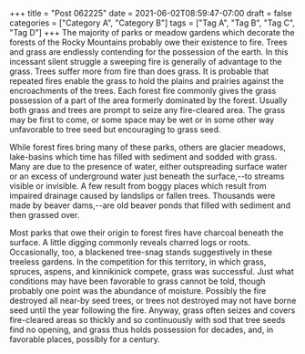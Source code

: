 +++
title = "Post 062225"
date = 2021-06-02T08:59:47-07:00
draft = false
categories = ["Category A", "Category B"]
tags = ["Tag A", "Tag B", "Tag C", "Tag D"]
+++
The majority of parks or meadow gardens which decorate the forests of the Rocky Mountains probably owe their existence to fire. Trees and grass are endlessly contending for the possession of the earth. In this incessant silent struggle a sweeping fire is generally of advantage to the grass. Trees suffer more from fire than does grass. It is probable that repeated fires enable the grass to hold the plains and prairies against the encroachments of the trees. Each forest fire commonly gives the grass possession of a part of the area formerly dominated by the forest. Usually both grass and trees are prompt to seize any fire-cleared area. The grass may be first to come, or some space may be wet or in some other way unfavorable to tree seed but encouraging to grass seed.

While forest fires bring many of these parks, others are glacier meadows, lake-basins which time has filled with sediment and sodded with grass. Many are due to the presence of water, either outspreading surface water or an excess of underground water just beneath the surface,--to streams visible or invisible. A few result from boggy places which result from impaired drainage caused by landslips or fallen trees. Thousands were made by beaver dams,--are old beaver ponds that filled with sediment and then grassed over.

Most parks that owe their origin to forest fires have charcoal beneath the surface. A little digging commonly reveals charred logs or roots. Occasionally, too, a blackened tree-snag stands suggestively in these treeless gardens. In the competition for this territory, in which grass, spruces, aspens, and kinnikinick compete, grass was successful. Just what conditions may have been favorable to grass cannot be told, though probably one point was the abundance of moisture. Possibly the fire destroyed all near-by seed trees, or trees not destroyed may not have borne seed until the year following the fire. Anyway, grass often seizes and covers fire-cleared areas so thickly and so continuously with sod that tree seeds find no opening, and grass thus holds possession for decades, and, in favorable places, possibly for a century.
